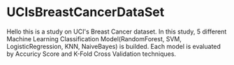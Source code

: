# UCIsBreastCancerDataSet
Hello this is a study on UCI's Breast Cancer dataset. In this study, 5 different Machine Learning Classification Model(RandomForest, SVM, LogisticRegression, KNN, NaiveBayes) is builded.
Each model is evaluated by Accuricy Score and K-Fold Cross Validation techniques.
